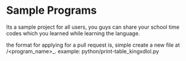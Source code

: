 # Sample Programs
Its a sample project for all users, you guys can share your school time codes which you learned while learning the language.

the format for applying for a pull request is,
simple create a new file at <programming language>/<program_name>_<username>.<extension>
example: python/print-table_kingxdlol.py
